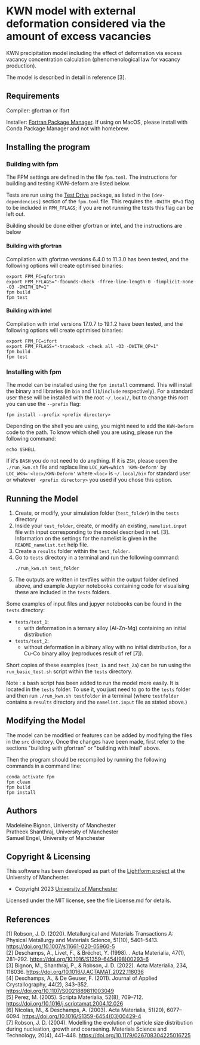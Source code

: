 

# KWN model with external deformation considered via the amount of excess vacancies

KWN precipitation model including the effect of deformation via excess vacancy concentration calculation (phenomenological law for vacancy production). 

The model is described in detail in reference [3].  

## Requirements

Compiler: gfortran or ifort


Installer: [Fortran Package Manager](https://fpm.fortran-lang.org/install/index.html#install). If using on MacOS, please install with Conda Package Manager and not with homebrew.


## Installing the program

### Building with fpm

The FPM settings are defined in the file `fpm.toml`. The instructions for building and testing KWN-deform are listed below.

Tests are run using the [Test Drive](https://github.com/awvwgk/test-drive) package, as listed in the `[dev-dependencies]` section of the `fpm.toml` file. This requires the `-DWITH_QP=1` flag to be included in `FPM_FFLAGS`; if you are not running the tests this flag can be left out.

Building should be done either gfortran or intel, and the instructions are below 

#### Building with gfortran

Compilation with gfortran versions 6.4.0 to 11.3.0 has been tested, and the following options will create optimised binaries: 
```
export FPM_FC=gfortran
export FPM_FFLAGS="-fbounds-check -ffree-line-length-0 -fimplicit-none -O3 -DWITH_QP=1"
fpm build
fpm test
```

#### Building with intel

Compilation with intel versions 17.0.7 to 19.1.2 have been tested, and the following options will create optimised binaries:
```
export FPM_FC=ifort
export FPM_FFLAGS="-traceback -check all -O3 -DWITH_QP=1"
fpm build
fpm test
```

### Installing with fpm

The model can be installed using the `fpm install` command. This will install the binary and libraries (in `bin` and `lib`/`include` respectively). For a standard user these will be installed with the root `~/.local/`, but to change this root you can use the `--prefix` flag:
```
fpm install --prefix <prefix directory>
```
Depending on the shell you are using, you might need to add the `KWN-Deform` code to the path. To know which shell you are using, please run the following command: 
```
echo $SHELL
```
If it's `BASH` you do not need to do anything. If it is `ZSH`, please open the `./run_kwn.sh` file and replace line `LOC_KWN=which 'KWN-Deform'` by `LOC_WKN='<loc>/KWN-Deform'` where `<loc>` is `~/.local/bin` for standard user or whatever ` <prefix directory>` you used if you chose this option. 
## Running the Model

1. Create, or modify, your simulation folder (`test_folder`) in the `tests` directory
2. Inside your `test_folder`, create, or modify an existing, `namelist.input` file with input corresponding to the model described in ref. [3]. Information on the settings for the namelist is given in the `README_namelist.txt` help file.
3. Create a `results` folder within the `test_folder`.
4. Go to `tests` directory in a terminal and run the following command:
   ```
   ./run_kwn.sh test_folder 
6. The outputs are written in textfiles within the output folder defined above, and example Jupyter notebooks containing code for visualising these are included in the `tests` folders.  


Some examples of input files and jupyer notebooks can be found in the `tests` directory:
- `tests/test_1`:
  - with deformation in a ternary alloy (Al-Zn-Mg) containing an initial distribution
- `tests/test_2`:
  - without deformation in a binary alloy with no initial distribution, for a Cu-Co binary alloy (reproduces result of ref [7]). 

Short copies of these examples (`test_1a` and `test_2a`) can be run using the `run_basic_test.sh` script within the `tests` directory.

Note : a bash script has been added to run the model more easily. It is located in the `tests` folder. To use it, you just need to go to the `tests` folder and then run `./run_kwn.sh testfolder` in a terminal (where `testfolder` contains a `results` directory and the `namelist.input` file as stated above.)

## Modifying the Model

The model can be modified or features can be added by modifying the files in the `src` directory. Once the changes have been made,  first refer to the sections "building with gfortran" or "building with Intel" above. 

Then the program should be recompiled  by running the following commands in a command line:
```
conda activate fpm
fpm clean
fpm build
fpm install
```



## Authors

Madeleine Bignon, University of Manchester  
Pratheek Shanthraj, University of Manchester  
Samuel Engel, University of Manchester

## Copyright & Licensing

This software has been developed as part of the [Lightform project](http://lightform.org.uk/) at the University of Manchester. 

- Copyright 2023 [University of Manchester](https://www.manchester.ac.uk/)

Licensed under the MIT license, see the file License.md for details. 

## References

[1] Robson, J. D. (2020). Metallurgical and Materials Transactions A: Physical Metallurgy and Materials Science, 51(10), 5401–5413. https://doi.org/10.1007/s11661-020-05960-5  
[2] Deschamps, A., Livet, F., & Bréchet, Y. (1998). . Acta Materialia, 47(1), 281–292. https://doi.org/10.1016/S1359-6454(98)00293-6  
[3] Bignon, M., Shanthraj, P., & Robson, J. D. (2022). Acta Materialia, 234, 118036. https://doi.org/10.1016/J.ACTAMAT.2022.118036  
[4] Deschamps, A., & De Geuser, F. (2011). Journal of Applied Crystallography, 44(2), 343–352. https://doi.org/10.1107/S0021889811003049  
[5] Perez, M. (2005). Scripta Materialia, 52(8), 709–712. https://doi.org/10.1016/j.scriptamat.2004.12.026  
[6] Nicolas, M., & Deschamps, A. (2003). Acta Materialia, 51(20), 6077–6094. https://doi.org/10.1016/S1359-6454(03)00429-4  
[7] Robson, J. D. (2004). Modelling the evolution of particle size distribution during nucleation, growth and coarsening. Materials Science and Technology, 20(4), 441–448. https://doi.org/10.1179/026708304225016725
